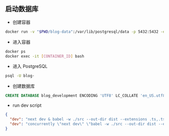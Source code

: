 ## 启动数据库

- 创建容器

```bash
docker run -v "$PWD/blog-data":/var/lib/postgresql/data -p 5432:5432 -e POSTGRES_USER=blog -e POSTGRES_HOST_AUTH_METHOD=trust -d postgres:12.2
```

- 进入容器

```bash
docker ps
docker exec -it [CONTAINER_ID] bash
```

- 进入 PostgreSQL

```bash
psql -U blog·
```

- 创建数据库

```sql
CREATE DATABASE blog_development ENCODING 'UTF8' LC_COLLATE 'en_US.utf8' LC_CTYPE 'en_US.utf8';
```

- run dev script

```json
{
  "dev": "next dev & babel -w ./src --out-dir dist --extensions .ts,.tsx", // mac
  "dev": "concurrently \"next dev\" \"babel -w ./src --out-dir dist --extensions .ts,.tsx\"" // windows
}
```
